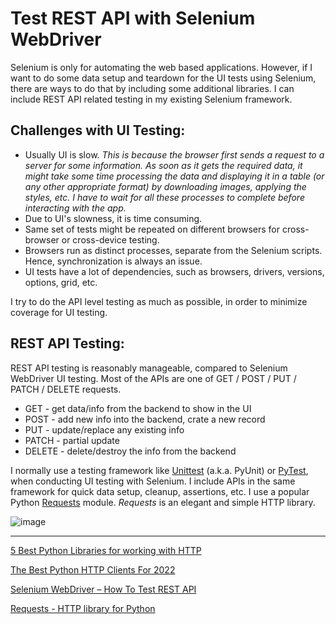 # Test REST API with Selenium WebDriver

Selenium is only for automating the web based applications.
However, if I want to do some data setup and teardown for the UI tests using Selenium, there are ways to do that by including some additional libraries. 
I can include REST API related testing in my existing Selenium framework.

## Challenges with UI Testing:
- Usually UI is slow. _This is because the browser first sends a request to a server for some information. As soon as it gets the required data, it might take some time processing the data and displaying it in a table (or any other appropriate format) by downloading images, applying the styles, etc. I have to wait for all these processes to complete before interacting with the app._
- Due to UI's slowness, it is time consuming.
- Same set of tests might be repeated on different browsers for cross-browser or cross-device testing.
- Browsers run as distinct processes, separate from the Selenium scripts. Hence, synchronization is always an issue.
- UI tests have a lot of dependencies, such as browsers, drivers, versions, options, grid, etc.

I try to do the API level testing as much as possible, in order to minimize coverage for UI testing.

## REST API Testing:
REST API testing is reasonably manageable, compared to Selenium WebDriver UI testing. Most of the APIs are one of GET / POST / PUT / PATCH / DELETE requests.

- GET - get data/info from the backend to show in the UI
- POST - add new info into the backend, crate a new record
- PUT - update/replace any existing info
- PATCH - partial update
- DELETE - delete/destroy the info from the backend

I normally use a testing framework like [Unittest](https://docs.python.org/3/library/unittest.html) (a.k.a. PyUnit) or [PyTest](https://docs.pytest.org/en/7.2.x/), when conducting UI testing with Selenium. 
I include APIs in the same framework for quick data setup, cleanup, assertions, etc.
I use a popular Python [Requests](https://requests.readthedocs.io/en/latest/) module.
_Requests_ is an elegant and simple HTTP library.

![image](https://user-images.githubusercontent.com/70295997/209491718-81463589-bb41-41ca-af3b-f07709ee434e.png)

----

[5 Best Python Libraries for working with HTTP](https://www.yeahhub.com/5-best-python-libraries-working-http/)

[The Best Python HTTP Clients For 2022](https://www.scrapingbee.com/blog/best-python-http-clients/)

[Selenium WebDriver – How To Test REST API](https://www.vinsguru.com/selenium-webdriver-how-to-test-rest-api/)

[Requests - HTTP library for Python](https://requests.readthedocs.io/en/latest/)
